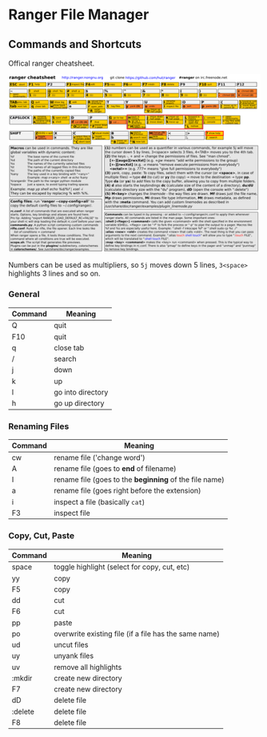 
# Ranger File Manager

## Commands and Shortcuts

Offical ranger cheatsheet.

![ranger-cheatsheet](ranger_cheatsheet.png)

Numbers can be used as multipliers, so `5j` moves down 5 lines, `3<space>` highlights 3 lines and so on.

### General

Command | Meaning
--- | ---
Q | quit
F10 | quit
q | close tab
/ | search
j | down
k | up
l | go into directory
h | go up directory



### Renaming Files

Command | Meaning
--- | ---
cw | rename file ('change word')
A | rename file (goes to __end__ of filename)
I | rename file (goes to the __beginning__ of the file name)
a | rename file (goes right before the extension)
i | inspect a file (basically `cat`)
F3 | inspect file



### Copy, Cut, Paste

Command | Meaning
--- | ---
space | toggle highlight (select for copy, cut, etc)
yy | copy
F5 | copy
dd | cut
F6 | cut
pp | paste
po | overwrite existing file (if a file has the same name)
ud | uncut files
uy | unyank files
uv | remove all highlights
:mkdir | create new directory
F7 |  create new directory
dD | delete file
:delete | delete file
F8 | delete file
